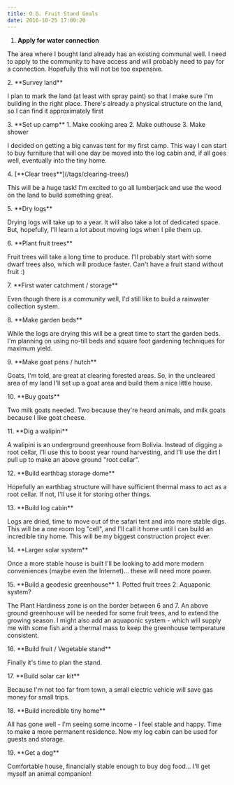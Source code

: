 ```yaml
---
title: O.G. Fruit Stand Goals
date: 2016-10-25 17:00:20
---
```


1. **Apply for water connection**
<p>The area where I bought land already has an existing communal well.  I need to apply to the community to have access and will probably need to pay for a connection.  Hopefully this will not be too expensive.</p>
2. **Survey land**
<p>I plan to mark the land (at least with spray paint) so that I make sure I'm building in the right place.  There's already a physical structure on the land, so I can find it approximately first</p>
3. **Set up camp**
  1. Make cooking area
  2. Make outhouse
  3. Make shower
<p>I decided on getting a big canvas tent for my first camp.  This way I can start to buy furniture that will one day be moved into the log cabin and, if all goes well, eventually into the tiny home.</p>
4. [**Clear trees**](/tags/clearing-trees/)
<p>This will be a huge task! I'm excited to go all lumberjack and use the wood on the land to build something great.</p>
5. **Dry logs**
<p>Drying logs will take up to a year. It will also take a lot of dedicated space. But, hopefully, I'll learn a lot about moving logs when I pile them up.</p>
6. **Plant fruit trees**
<p>Fruit trees will take a long time to produce.  I'll probably start with some dwarf trees also, which will produce faster.  Can't have a fruit stand without fruit :)</p>
7. **First water catchment / storage**
<p>Even though there is a community well, I'd still like to build a rainwater collection system.</p>
8. **Make garden beds**
<p>While the logs are drying this will be a great time to start the garden beds. I'm planning on using no-till beds and square foot gardening techniques for maximum yield.</p>
9. **Make goat pens / hutch**
<p>Goats, I'm told, are great at clearing forested areas. So, in the uncleared area of my land I'll set up a goat area and build them a nice little house.</p>
10. **Buy goats**
<p>Two milk goats needed. Two because they're heard animals, and milk goats because I like goat cheese.</p>
11. **Dig a walipini**
<p>A walipini is an underground greenhouse from Bolivia.  Instead of digging a root cellar, I'll use this to boost year round harvesting, and I'll use the dirt I pull up to make an above ground "root cellar".</p>
12. **Build earthbag storage dome**
<p>Hopefully an earthbag structure will have sufficient thermal mass to act as a root cellar. If not, I'll use it for storing other things.</p>
13. **Build log cabin**
<p>Logs are dried, time to move out of the safari tent and into more stable digs.  This will be a one room log "cell", and I'll call it home until I can build an incredible tiny home. This will be my biggest construction project ever.</p>
14. **Larger solar system**
<p>Once a more stable house is built I'll be looking to add more modern conveniences (maybe even the Internet)... these will need more power.</p>
15. **Build a geodesic greenhouse**
  1. Potted fruit trees
  2. Aquaponic system?
<p>The Plant Hardiness zone is on the border between 6 and 7. An above ground greenhouse will be needed for some fruit trees, and to extend the growing season.  I might also add an aquaponic system - which will supply me with some fish and a thermal mass to keep the greenhouse temperature consistent.</p>
16. **Build fruit / Vegetable stand**
<p>Finally it's time to plan the stand.</p>
17. **Build solar car kit**
<p>Because I'm not too far from town, a small electric vehicle will save gas money for small trips.</p>
18. **Build incredible tiny home**
<p>All has gone well - I'm seeing some income - I feel stable and happy.  Time to make a more permanent residence. Now my log cabin can be used for guests and storage.</p>
19. **Get a dog**
<p>Comfortable house, financially stable enough to buy dog food... I'll get myself an animal companion!</p>
